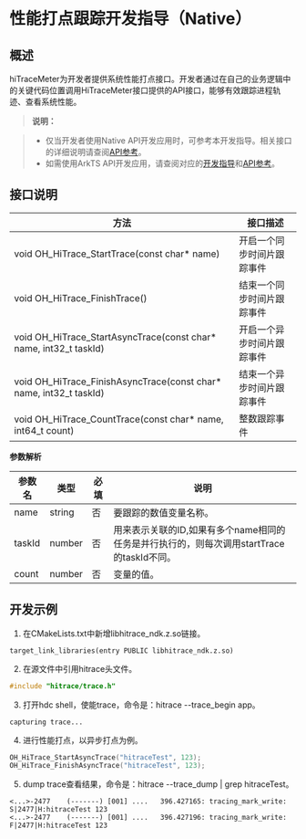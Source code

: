 # 性能打点跟踪开发指导（Native）

## 概述

hiTraceMeter为开发者提供系统性能打点接口。开发者通过在自己的业务逻辑中的关键代码位置调用HiTraceMeter接口提供的API接口，能够有效跟踪进程轨迹、查看系统性能。
> **说明：**

> - 仅当开发者使用Native API开发应用时，可参考本开发指导。相关接口的详细说明请查阅[API参考](../reference/native-apis/_hitrace.md)。
> - 如需使用ArkTS API开发应用，请查阅对应的[开发指导](hitracemeter-guidelines.md)和[API参考](../reference/apis/js-apis-hitracemeter.md)。

## 接口说明

| 方法 | 接口描述 |
| -------- | -------- |
| void OH_HiTrace_StartTrace(const char* name) | 开启一个同步时间片跟踪事件 |
| void OH_HiTrace_FinishTrace() | 结束一个同步时间片跟踪事件 |
| void OH_HiTrace_StartAsyncTrace(const char* name, int32_t taskId) | 开启一个异步时间片跟踪事件 |
| void OH_HiTrace_FinishAsyncTrace(const char* name, int32_t taskId) | 结束一个异步时间片跟踪事件 |
| void OH_HiTrace_CountTrace(const char* name, int64_t count) | 整数跟踪事件 |

**参数解析**

| 参数名 | 类型 | 必填 | 说明                                                         |
| ------ | ------ | ---- | ------------------------------------------------------------ |
| name   | string | 否   | 要跟踪的数值变量名称。 |
| taskId | number | 否   | 用来表示关联的ID,如果有多个name相同的任务是并行执行的，则每次调用startTrace的taskId不同。 |
| count  | number | 否   | 变量的值。  |

## 开发示例

1. 在CMakeLists.txt中新增libhitrace_ndk.z.so链接。
  ```
  target_link_libraries(entry PUBLIC libhitrace_ndk.z.so)
  ```
2. 在源文件中引用hitrace头文件。
  ```c++
  #include "hitrace/trace.h"
  ```
3. 打开hdc shell，使能trace，命令是：hitrace --trace_begin app。
  ```shell
  capturing trace...
  ```
4. 进行性能打点，以异步打点为例。
  ```c++
  OH_HiTrace_StartAsyncTrace("hitraceTest", 123);
  OH_HiTrace_FinishAsyncTrace("hitraceTest", 123);
  ```
5. dump trace查看结果，命令是：hitrace --trace_dump | grep hitraceTest。
  ```shell
  <...>-2477    (-------) [001] ....   396.427165: tracing_mark_write: S|2477|H:hitraceTest 123
  <...>-2477    (-------) [001] ....   396.427196: tracing_mark_write: F|2477|H:hitraceTest 123
  ```